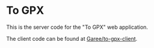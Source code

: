 # To GPX

This is the server code for the "To GPX" web application.

The client code can be found at [Garee/to-gpx-client](https://github.com/Garee/to-gpx-client).

